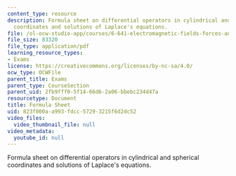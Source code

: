```yaml
---
content_type: resource
description: Formula sheet on differential operators in cylindrical and spherical
  coordinates and solutions of Laplace's equations.
file: /ol-ocw-studio-app/courses/6-641-electromagnetic-fields-forces-and-motion-spring-2005/823f000aa993fdcc57293215f6d2dc52_formulasheet.pdf
file_size: 83320
file_type: application/pdf
learning_resource_types:
- Exams
license: https://creativecommons.org/licenses/by-nc-sa/4.0/
ocw_type: OCWFile
parent_title: Exams
parent_type: CourseSection
parent_uid: 2fb9fff0-5f14-66d6-2a06-bbebc234d47a
resourcetype: Document
title: Formula Sheet
uid: 823f000a-a993-fdcc-5729-3215f6d2dc52
video_files:
  video_thumbnail_file: null
video_metadata:
  youtube_id: null
---
```

Formula sheet on differential operators in cylindrical and spherical coordinates and solutions of Laplace's equations.